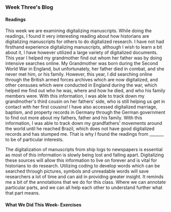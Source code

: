 ### Week Three's Blog
#### Readings
This week we are examining digitalizing manuscripts. While doing the readings, I found it very interesting reading about how historians are digitalizing manuscripts for others to do digitalized research. I have not had firsthand experience digitalizing manuscripts, although I wish to learn a bit about it, I have however utilized a large variety of digitalized documents. This year I helped my grandmother find out whom her father was by doing intensive searches online. My Grandmother was born during the Second World War in England, but unfortunately, her father died in combat, and she never met him, or his family. However, this year, I did searching online through the British armed forces archives which are now digitalized, and other censuses which were conducted in England during the war, which helped me find out who he was, where and how he died, and who his family members were. With this information, I was able to track down my grandmother's third cousin on her fathers’ side, who is still helping us get in contact with her first cousins! I have also accessed digitalized marriage, baptism, and property records in Germany through the German government to find out more about my fathers, father and his family. With this information, I was able to track down my grandfathers’ movements around the world until he reached Brazil, which does not have good digitalized records and has stumped me. That is why I found the readings from _______ to be of particular interests.

The digitalization of manuscripts from ship logs to newspapers is essential as most of this information is slowly being lost and falling apart. Digitalizing these sources will allow this information to live on forever and is vital for historians to do research. Utilizing coding to develop words which can be searched through pictures, symbols and unreadable words will save researchers a lot of time and can aid in providing greater insight. It reminds me a bit of the annotations that we do for this class. Where we can annotate particular parts, and we can all help each other to understand further what that part means.

#### What We Did This Week- Exercises
